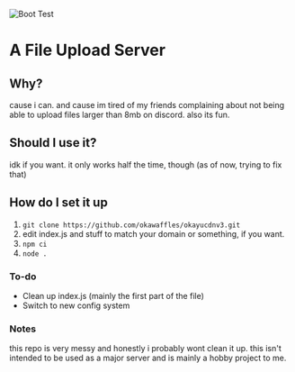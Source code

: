 ![Boot Test](https://github.com/okawaffles/OkayuCDNv3/actions/workflows/node.js.yml/badge.svg)

# A File Upload Server

## Why?
cause i can. and cause im tired of my friends complaining about not being able to upload files larger than 8mb on discord. also its fun.

## Should I use it?
idk if you want. it only works half the time, though (as of now, trying to fix that)

## How do I set it up
1. `git clone https://github.com/okawaffles/okayucdnv3.git`
2. edit index.js and stuff to match your domain or something, if you want.
3. `npm ci`
4. `node .`

### To-do
- Clean up index.js (mainly the first part of the file)
- Switch to new config system

### Notes
this repo is very messy and honestly i probably wont clean it up.
this isn't intended to be used as a major server and is mainly a hobby project to me.
